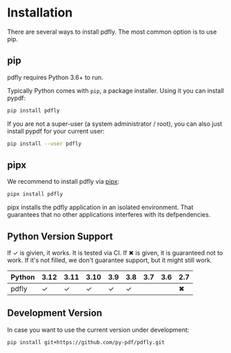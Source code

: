 # Installation

There are several ways to install pdfly. The most common option is to use pip.

## pip

pdfly requires Python 3.6+ to run.

Typically Python comes with `pip`, a package installer. Using it you can
install pypdf:

```bash
pip install pdfly
```

If you are not a super-user (a system administrator / root), you can also just
install pypdf for your current user:

```bash
pip install --user pdfly
```

## pipx

We recommend to install pdfly via [pipx](https://pypi.org/project/pipx/):

```bash
pipx install pdfly
```

pipx installs the pdfly application in an isolated environment. That guarantees
that no other applications interferes with its defpendencies.

## Python Version Support

If ✓ is givien, it works. It is tested via CI.
If ✖ is given, it is guaranteed not to work.
If it's not filled, we don't guarantee support, but it might still work.


| Python                 | 3.12 | 3.11 | 3.10 | 3.9 | 3.8 | 3.7 | 3.6 | 2.7 |
| ---------------------- | ---- | ---- | ---- | --- | --- | --- | --- | --- |
| pdfly                  |  ✓   |  ✓   |  ✓   |  ✓  |  ✓  |     |     |  ✖  |


## Development Version

In case you want to use the current version under development:

```bash
pip install git+https://github.com/py-pdf/pdfly.git
```
